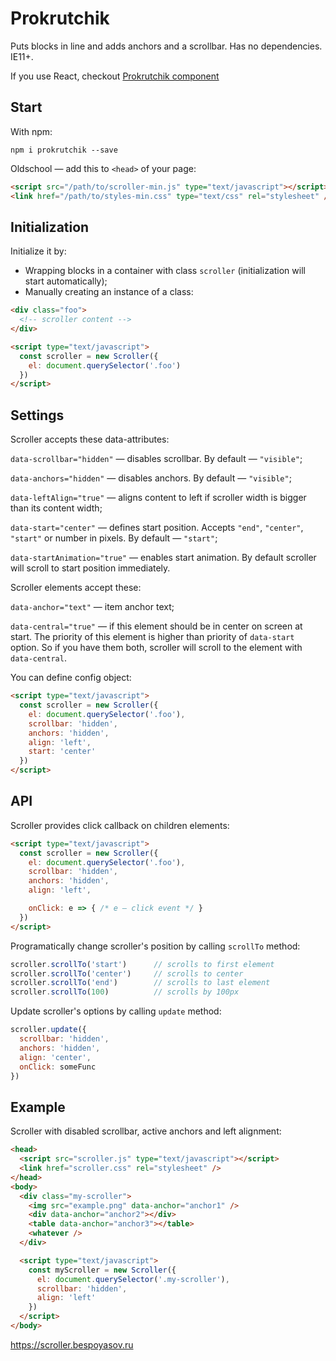 # Prokrutchik

Puts blocks in line and adds anchors and a scrollbar. Has no dependencies. IE11+.

If you use React, checkout [Prokrutchik component](https://github.com/bespoyasov/react-scroller)

## Start

With npm:
```
npm i prokrutchik --save
```

Oldschool — add this to `<head>` of your page:

```html
<script src="/path/to/scroller-min.js" type="text/javascript"></script>
<link href="/path/to/styles-min.css" type="text/css" rel="stylesheet" />
```

## Initialization

Initialize it by:

* Wrapping blocks in a container with class `scroller` (initialization will start automatically);
* Manually creating an instance of a class:

```html
<div class="foo">
  <!-- scroller content -->
</div>

<script type="text/javascript"> 
  const scroller = new Scroller({ 
    el: document.querySelector('.foo') 
  })
</script>
```

## Settings

Scroller accepts these data-attributes:

`data-scrollbar="hidden"` — disables scrollbar. By default — `"visible"`;

`data-anchors="hidden"` — disables anchors. By default — `"visible"`;

`data-leftAlign="true"` — aligns content to left if scroller width is bigger than its content width;

`data-start="center"` — defines start position. Accepts `"end"`, `"center"`, `"start"` or number in pixels. By default — `"start"`;

`data-startAnimation="true"` — enables start animation. By default scroller will scroll to start position immediately.


Scroller elements accept these:

`data-anchor="text"` — item anchor text;

`data-central="true"` — if this element should be in center on screen at start. The priority of this element is higher than priority of `data-start` option. So if you have them both, scroller will scroll to the element with `data-central`.


You can define config object:

```html
<script type="text/javascript">
  const scroller = new Scroller({ 
    el: document.querySelector('.foo'),
    scrollbar: 'hidden', 
    anchors: 'hidden',
    align: 'left',
    start: 'center'
  })
</script>
```

## API

Scroller provides click callback on children elements:

```html
<script type="text/javascript">
  const scroller = new Scroller({ 
    el: document.querySelector('.foo'),
    scrollbar: 'hidden', 
    anchors: 'hidden',
    align: 'left',

    onClick: e => { /* e — click event */ }
  }) 
</script>
```

Programatically change scroller's position by calling `scrollTo` method:

```javascript
scroller.scrollTo('start')      // scrolls to first element
scroller.scrollTo('center')     // scrolls to center
scroller.scrollTo('end')        // scrolls to last element
scroller.scrollTo(100)          // scrolls by 100px
```

Update scroller's options by calling `update` method:
```javascript
scroller.update({
  scrollbar: 'hidden', 
  anchors: 'hidden', 
  align: 'center',
  onClick: someFunc
})
```

## Example

Scroller with disabled scrollbar, active anchors and left alignment:

```html
<head>
  <script src="scroller.js" type="text/javascript"></script>
  <link href="scroller.css" rel="stylesheet" /> 
</head>
<body>
  <div class="my-scroller">
    <img src="example.png" data-anchor="anchor1" />
    <div data-anchor="anchor2"></div>
    <table data-anchor="anchor3"></table>
    <whatever />
  </div>

  <script type="text/javascript">
    const myScroller = new Scroller({
      el: document.querySelector('.my-scroller'),
      scrollbar: 'hidden',
      align: 'left'
    })
  </script>
</body>
```

https://scroller.bespoyasov.ru
